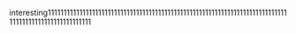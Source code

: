 interesting111111111111111111111111111111111111111111111111111111111111111111111111111111111111111111111111111111
